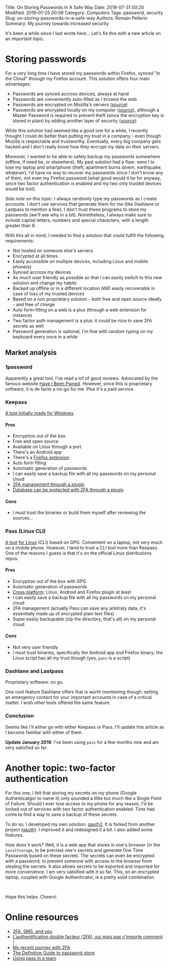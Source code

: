 Title: On Storing Passwords In A Safe Way
Date: 2018-07-31 00:20
Modified: 2019-01-25 00:06
Category: Computers
Tags: password, security
Slug: on-storing-passwords-in-a-safe-way
Authors: Romain Pellerin
Summary: My journey towards increased security

It's been a while since I last wrote here... Let's fix this with a new article on an important topic.

# Storing passwords

For a very long time I have stored my passwords within Firefox, synced "in the Cloud" through my Firefox account. This solution offers four main advantages:

- Passwords are synced accross devices, always at hand
- Passwords are conveniently auto-filled as I browse the web
- Passwords are encrypted on Mozilla's servers ([source](https://support.mozilla.org/en-US/questions/1169355))
- Passwords are encrypted locally on my computer ([source](https://support.mozilla.org/en-US/questions/1210914)), although a Master Password is required to prevent theft (since the encryption key is stored in plain) by adding another layer of security ([source](https://support.mozilla.org/en-US/questions/1041243))

While this solution had seemed like a good one for a while, I recently thought I could do better than putting my trust in a company - even though Mozilla is respectable and trustworthy. Eventually, every big company gets hacked and I don't really know how they encrypt my data on their servers.

Moreover, I wanted to be able to safely backup my passwords somewhere (offline, if need be, or elsewhere). My past solution had a flaw: were I to lose my laptop and smartphone (theft, apartment burns dowm, earthquake, whatever), I'd have no way to recover my passwords since I don't know any of them, not even my Firefox password (what good would it be for anyway, since two factor authentication is enabled and my two only trusted devices would be lost).

*Side note on this topic*: I always randomly type my passwords as I create accounts. I don't use services that generate them for me (like Dashlane or Lastpass to mention a few). I don't trust these programs to store my passwords (we'll see why in a bit). Nonetheless, I always make sure to include capital letters, numbers and special characters, with a length greater than 8.

With this all in mind, I needed to find a solution that could fulfill the following requirements:

- Not hosted on someone else's servers
- Encrypted at all times
- Easily accessible on multiple devices, including Linux and mobile phone(s)
- Synced accross my devices
- As much user friendly as possible so that I can easily switch to this new solution and change my habits
- Backed up offline or in a different location AND easily recoverable in case of loss of my trusted devices
- Based on a non proprietary solution - both free and open source ideally - and free of charge
- Auto form-filling on a web is a plus (through a web extension for instance)
- Two factor auth management is a plus: it could be nice to save 2FA secrets as well
- Password generation is optional, I'm fine with random typing on my keyboard every once in a while

## Market analysis

### 1password

Apparently a great tool, I've read a lof of good reviews. Advocated by the famous website [Have I Been Pwned](https://haveibeenpwned.com/1Password). However, since this is proprietary software, it is de facto a no-go for me. Plus it's a paid service.

### Keepass

[A tool initially made for Windows](https://keepass.info/).

#### Pros

- Encryption out of the box
- Free and open source
- Available on Linux through a port
- There's an Android app
- There's a [Firefox extension](https://addons.mozilla.org/fr/firefox/addon/keefox/)
- Auto form filling
- Automatic generation of passwords
- I can easily save a backup file with all my passwords on my personal cloud
- [2FA management through a plugin](https://keepass.info/plugins.html#keeotp)
- [Database can be protected with 2FA through a plugin](https://keepass.info/plugins.html#otpkeyprov)

#### Cons

- I must trust the binaries or build them myself after reviewing the sources...

### Pass (Linux CLI)

[A tool](https://www.passwordstore.org/) [for Linux](https://wiki.archlinux.org/index.php/Pass) (CLI) based on GPG. Convenient on a laptop, not very much on a mobile phone. However, I tend to trust a CLI tool more than Keepass. One of the reasons I guess is that it's on the official Linux distributions repos.

#### Pros

- Encryption out of the box with GPG
- Automatic generation of passwords
- [Cross platform](https://www.passwordstore.org/#other): Linux, Android and Firefox plugin at least
- I can easily save a backup file with all my passwords on my personal cloud
- 2FA management (actually Pass can save any arbitraty data, it's essentially made up of encrypted plain text files)
- Super easily backupable (zip the directory, that's all) on my personal cloud

#### Cons

- Not very user friendly
- I must trust binaries, specifically the Android app and Firefox binary; the Linux script has all my trust though (yes, `pass` is a script)

### Dashlane and Lastpass

Proprietary software: no go.

One cool feature Dashlane offers that is worth mentioning though: setting an emergency contact for your important accounts in case of a critical matter. I wish other tools offered the same feature.

### Conclusion

Seems like I'll either go with either Keepass or Pass. I'll update this article as I become familiar with either of them.

**Update January 2019**: I've been using `pass` for a few months now and am very satisfied so far.

# Another topic: two-factor authentication

For this one, I felt that storing my secrets on my phone (Google Authenticatgor to name it) only sounded a little too much like a Single Point of Failure. Should I ever lose access to my phone for any reason, I'd be locked out of services with two factor authentication enabled. Time had come to find a way to save a backup of these secrets.

To do so, I developed my own solution: [gauth2](https://github.com/rpellerin/gauth2/). It is forked from another project ([gauth](https://github.com/gbraad/gauth)). I improved it and redesigned it a bit. I also added some features.

How does it work? Well, it is a web app that stores in one's browser (in the `LocalStorage`, to be precise) one's secrets and generate One Time Passwords based on these secrets. The secrets can even be encrypted with a password, to prevent someone with access to the browser from stealing the secrets. It also allows secrets to be exported and imported for more convenience. I am very satisfied with it so far. This, on an encrypted laptop, coupled with Google Authenticator, is a pretty solid combination.

<br />

Hope this helps. Cheers!

# Online resources

- [2FA, SMS, and you](https://www.juliaferraioli.com/blog/2018/08/2fa-sms-you/)
- [L’authentification double facteur (2FA), oui mais pas n’importe comment !](https://korben.info/authentification-double-facteur-2fa.html)
- [My recent journey with 2FA](https://chown.me/blog/my-recent-journey-with-2FA.html)
- [The Definitive Guide to password-store](https://medium.com/@chasinglogic/the-definitive-guide-to-password-store-c337a8f023a1)
- [Using pass in a team](https://medium.com/@davidpiegza/using-pass-in-a-team-1aa7adf36592)
